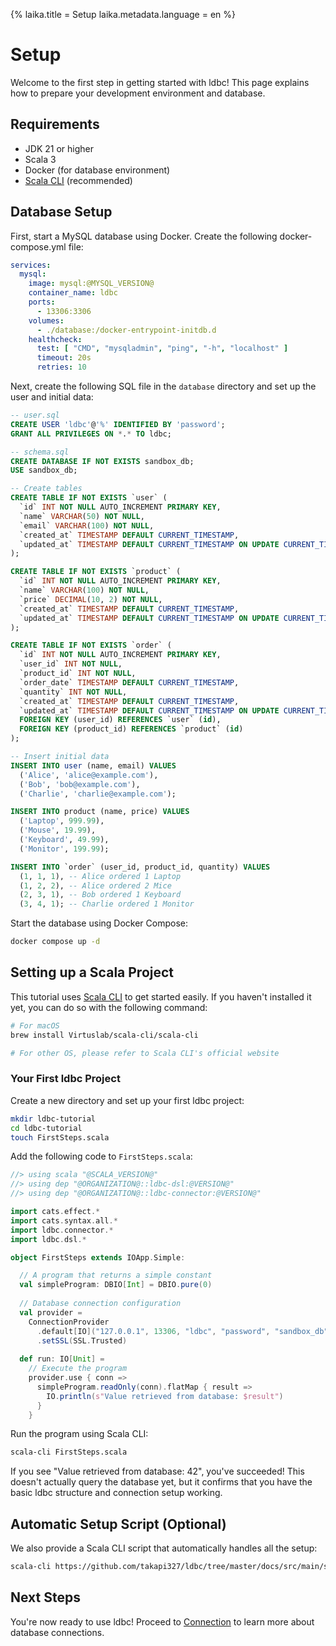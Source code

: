 {%
  laika.title = Setup
  laika.metadata.language = en
%}

# Setup

Welcome to the first step in getting started with ldbc! This page explains how to prepare your development environment and database.

## Requirements

- JDK 21 or higher
- Scala 3
- Docker (for database environment)
- [Scala CLI](https://scala-cli.virtuslab.org/) (recommended)

## Database Setup

First, start a MySQL database using Docker. Create the following docker-compose.yml file:

```yaml
services:
  mysql:
    image: mysql:@MYSQL_VERSION@
    container_name: ldbc
    ports:
      - 13306:3306
    volumes:
      - ./database:/docker-entrypoint-initdb.d
    healthcheck:
      test: [ "CMD", "mysqladmin", "ping", "-h", "localhost" ]
      timeout: 20s
      retries: 10
```

Next, create the following SQL file in the `database` directory and set up the user and initial data:

```sql
-- user.sql
CREATE USER 'ldbc'@'%' IDENTIFIED BY 'password';
GRANT ALL PRIVILEGES ON *.* TO ldbc;
```

```sql
-- schema.sql
CREATE DATABASE IF NOT EXISTS sandbox_db;
USE sandbox_db;

-- Create tables
CREATE TABLE IF NOT EXISTS `user` (
  `id` INT NOT NULL AUTO_INCREMENT PRIMARY KEY,
  `name` VARCHAR(50) NOT NULL,
  `email` VARCHAR(100) NOT NULL,
  `created_at` TIMESTAMP DEFAULT CURRENT_TIMESTAMP,
  `updated_at` TIMESTAMP DEFAULT CURRENT_TIMESTAMP ON UPDATE CURRENT_TIMESTAMP
);

CREATE TABLE IF NOT EXISTS `product` (
  `id` INT NOT NULL AUTO_INCREMENT PRIMARY KEY,
  `name` VARCHAR(100) NOT NULL,
  `price` DECIMAL(10, 2) NOT NULL,
  `created_at` TIMESTAMP DEFAULT CURRENT_TIMESTAMP,
  `updated_at` TIMESTAMP DEFAULT CURRENT_TIMESTAMP ON UPDATE CURRENT_TIMESTAMP
);

CREATE TABLE IF NOT EXISTS `order` (
  `id` INT NOT NULL AUTO_INCREMENT PRIMARY KEY,
  `user_id` INT NOT NULL,
  `product_id` INT NOT NULL,
  `order_date` TIMESTAMP DEFAULT CURRENT_TIMESTAMP,
  `quantity` INT NOT NULL,
  `created_at` TIMESTAMP DEFAULT CURRENT_TIMESTAMP,
  `updated_at` TIMESTAMP DEFAULT CURRENT_TIMESTAMP ON UPDATE CURRENT_TIMESTAMP,
  FOREIGN KEY (user_id) REFERENCES `user` (id),
  FOREIGN KEY (product_id) REFERENCES `product` (id)
);

-- Insert initial data
INSERT INTO user (name, email) VALUES
  ('Alice', 'alice@example.com'),
  ('Bob', 'bob@example.com'),
  ('Charlie', 'charlie@example.com');

INSERT INTO product (name, price) VALUES
  ('Laptop', 999.99),
  ('Mouse', 19.99),
  ('Keyboard', 49.99),
  ('Monitor', 199.99);

INSERT INTO `order` (user_id, product_id, quantity) VALUES
  (1, 1, 1), -- Alice ordered 1 Laptop
  (1, 2, 2), -- Alice ordered 2 Mice
  (2, 3, 1), -- Bob ordered 1 Keyboard
  (3, 4, 1); -- Charlie ordered 1 Monitor
```

Start the database using Docker Compose:

```bash
docker compose up -d
```

## Setting up a Scala Project

This tutorial uses [Scala CLI](https://scala-cli.virtuslab.org/) to get started easily. If you haven't installed it yet, you can do so with the following command:

```bash
# For macOS
brew install Virtuslab/scala-cli/scala-cli

# For other OS, please refer to Scala CLI's official website
```

### Your First ldbc Project

Create a new directory and set up your first ldbc project:

```bash
mkdir ldbc-tutorial
cd ldbc-tutorial
touch FirstSteps.scala
```

Add the following code to `FirstSteps.scala`:

```scala
//> using scala "@SCALA_VERSION@"
//> using dep "@ORGANIZATION@::ldbc-dsl:@VERSION@"
//> using dep "@ORGANIZATION@::ldbc-connector:@VERSION@"

import cats.effect.*
import cats.syntax.all.*
import ldbc.connector.*
import ldbc.dsl.*

object FirstSteps extends IOApp.Simple:

  // A program that returns a simple constant
  val simpleProgram: DBIO[Int] = DBIO.pure(0)
  
  // Database connection configuration
  val provider =
    ConnectionProvider
      .default[IO]("127.0.0.1", 13306, "ldbc", "password", "sandbox_db")
      .setSSL(SSL.Trusted)
  
  def run: IO[Unit] =
    // Execute the program
    provider.use { conn =>
      simpleProgram.readOnly(conn).flatMap { result =>
        IO.println(s"Value retrieved from database: $result")
      }
    }
```

Run the program using Scala CLI:

```bash
scala-cli FirstSteps.scala
```

If you see "Value retrieved from database: 42", you've succeeded! This doesn't actually query the database yet, but it confirms that you have the basic ldbc structure and connection setup working.

## Automatic Setup Script (Optional)

We also provide a Scala CLI script that automatically handles all the setup:

```bash
scala-cli https://github.com/takapi327/ldbc/tree/master/docs/src/main/scala/00-Setup.scala --dependency io.github.takapi327::ldbc-dsl:@VERSION@ --dependency io.github.takapi327::ldbc-connector:@VERSION@
```

## Next Steps

You're now ready to use ldbc! Proceed to [Connection](/en/tutorial/Connection.md) to learn more about database connections.

